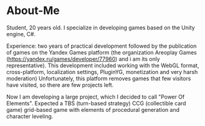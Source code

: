# About-Me
Student, 20 years old. I specialize in developing games based on the Unity engine, C#. 

Experience: two years of practical development followed by the publication of games on the Yandex Games platform (the organization Areoplay Games (https://yandex.ru/games/developer/77960) and i am its only representative). This development included working with the WebGL format, cross-platform, localization settings, PluginYG, monetization and very harsh moderation) Unfortunately, this platform removes games that few visitors have visited, so there are few projects left.

Now I am developing a large project, which I decided to call "Power Of Elements". 
Expected a TBS (turn-based strategy) CCG (collectible card game) grid-based game with elements of procedural generation and character leveling.
